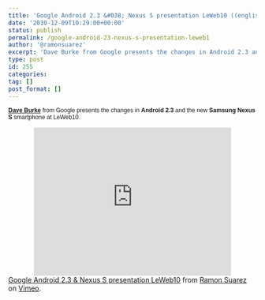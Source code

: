 ```yaml
---
title: 'Google Android 2.3 &#038; Nexus S presentation LeWeb10 ((english, leweb, leweb10, android, google, nexus s, smartphones, presentation, videos))'
date: '2010-12-09T10:29:00+00:00'
status: publish
permalink: /google-android-23-nexus-s-presentation-leweb1
author: '@ramonsuarez'
excerpt: 'Dave Burke from Google presents the changes in Android 2.3 and the new Samsung Nexus S smartphone at LeWeb10. Google Android 2.3 & Nexus S presentation LeWeb10 from Ramon Suarez on Vimeo.'
type: post
id: 255
categories:
tag: []
post_format: []
---
```

<span style="font-family:arial, sans-serif;font-size:12px;">[**Dave Burke**](http://daveburke.org/about.html) from Google presents the changes in **Android 2.3** and the new **Samsung Nexus S** smartphone at LeWeb10.</span></div><div class="embed-vimeo" style="text-align: center;"><iframe allowfullscreen="" frameborder="0" height="300" mozallowfullscreen="" src="https://player.vimeo.com/video/17632929" webkitallowfullscreen="" width="400"></iframe></div>[Google Android 2.3 & Nexus S presentation LeWeb10](http://vimeo.com/17632929) from [Ramon Suarez](http://vimeo.com/user5427419) on [Vimeo](http://vimeo.com).